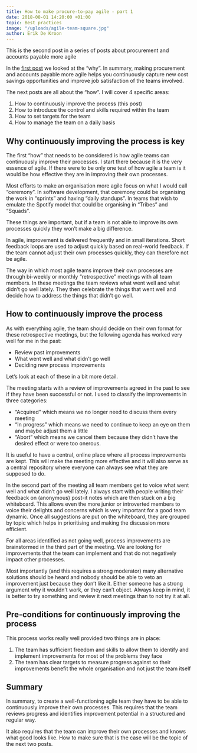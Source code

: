 ```yaml
---
title: How to make procure-to-pay agile - part 1
date: 2018-08-01 14:20:00 +01:00
topic: Best practices
image: "/uploads/agile-team-square.jpg"
author: Erik De Kroon
---
```


This is the second post in a series of posts about procurement and accounts payable more agile

In the [first post](http://blog.yordex.com/should-procure-to-pay-be-agile/) we looked at the “why”. In summary, making procurement and accounts payable more agile helps you continuously capture new cost savings opportunities and improve job satisfaction of the teams involved.

The next posts are all about the “how”. I will cover 4 specific areas:
1. How to continuously improve the process (this post)
2. How to introduce the control and skills required within the team
3. How to set targets for the team
4. How to manage the team on a daily basis
 
## Why continuously improving the process is key

The first “how” that needs to be considered is how agile teams can continuously improve their processes. I start there because it is the very essence of agile. If there were to be only one test of how agile a team is it would be how effective they are in improving their own processes.

Most efforts to make an organisation more agile focus on what I would call “ceremony”. In software development, that ceremony could be organising the work in “sprints” and having “daily standups”. In teams that wish to emulate the Spotify model that could be organising in “Tribes” and “Squads”. 

These things are important, but if a team is not able to improve its own processes quickly they won’t make a big difference. 

In agile, improvement is delivered frequently and in small iterations. Short feedback loops are used to adjust quickly based on real-world feedback. If the team cannot adjust their own processes quickly, they can therefore not be agile.

The way in which most agile teams improve their own processes are through bi-weekly or monthly “retrospective” meetings with all team members. In these meetings the team reviews what went well and what didn’t go well lately. They then celebrate the things that went well and decide how to address the things that didn’t go well.

## How to continuously improve the process

As with everything agile, the team should decide on their own format for these retrospective meetings, but the following agenda has worked very well for me in the past:
* Review past improvements
* What went well and what didn’t go well
* Deciding new process improvements

Let’s look at each of these in a bit more detail.

The meeting starts with a review of improvements agreed in the past to see if they have been successful or not. I used to classify the improvements in three categories: 
* “Acquired” which means we no longer need to discuss them every meeting
* “In progress” which means we need to continue to keep an eye on them and maybe adjust them a little 
* “Abort” which means we cancel them because they didn’t have the desired effect or were too onerous.

It is useful to have a central, online place where all process improvements are kept. This will make the meeting more effective and it will also serve as a central repository where everyone can always see what they are supposed to do.

In the second part of the meeting all team members get to voice what went well and what didn’t go well lately. I always start with people writing their feedback on (anonymous) post-it notes which are then stuck on a big whiteboard. This allows even the more junior or introverted members to voice their delights and concerns which is very important for a good team dynamic. Once all suggestions are put on the whiteboard, they are grouped by topic which helps in prioritising and making the discussion more efficient.
 
For all areas identified as not going well, process improvements are brainstormed in the third part of the meeting. We are looking for improvements that the team can implement and that do not negatively impact other processes. 

Most importantly (and this requires a strong moderator) many alternative solutions should be heard and nobody should be able to veto an improvement just because they don’t like it. Either someone has a strong argument why it wouldn’t work, or they can’t object. Always keep in mind, it is better to try something and review it next meetings than to not try it at all.

## Pre-conditions for continuously improving the process

This process works really well provided two things are in place:
1. The team has sufficient freedom and skills to allow them to identify and implement improvements for most of the problems they face
2. The team has clear targets to measure progress against so their improvements benefit the whole organisation and not just the team itself

## Summary

In summary, to create a well-functioning agile team they have to be able to continuously improve their own processes. This requires that the team reviews progress and identifies improvement potential in a structured and regular way. 

It also requires that the team can improve their own processes and knows what good looks like. How to make sure that is the case will be the topic of the next two posts.